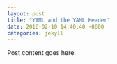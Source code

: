 ```yaml
---
layout: post
title: "YAML and the YAML Header"
date: 2016-02-10 14:40:40 -0600
categories: jekyll
---
```

Post content goes here.
